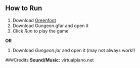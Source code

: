 ## How to Run

1. Download [Greenfoot](https://www.greenfoot.org/download)
2. Download Gungeon.gfar and open it
3. Click *Run* to play the game

**OR**
1. Download *Gungeon.jar* and open it (may not always work!)

###Credits
**Sound/Music:** virtualpiano.net

